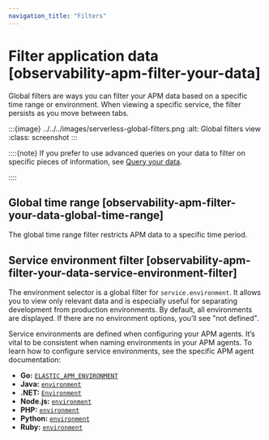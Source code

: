```yaml
---
navigation_title: "Filters"
---
```


# Filter application data [observability-apm-filter-your-data]


Global filters are ways you can filter your APM data based on a specific time range or environment. When viewing a specific service, the filter persists as you move between tabs.

:::{image} ../../../images/serverless-global-filters.png
:alt: Global filters view
:class: screenshot
:::

::::{note}
If you prefer to use advanced queries on your data to filter on specific pieces of information, see [Query your data](../../../solutions/observability/apps/use-advanced-queries-on-application-data.md).

::::



## Global time range [observability-apm-filter-your-data-global-time-range]

The global time range filter restricts APM data to a specific time period.


## Service environment filter [observability-apm-filter-your-data-service-environment-filter]

The environment selector is a global filter for `service.environment`. It allows you to view only relevant data and is especially useful for separating development from production environments. By default, all environments are displayed. If there are no environment options, you’ll see "not defined".

Service environments are defined when configuring your APM agents. It’s vital to be consistent when naming environments in your APM agents. To learn how to configure service environments, see the specific APM agent documentation:

* **Go:** [`ELASTIC_APM_ENVIRONMENT`](asciidocalypse://docs/apm-agent-go/docs/reference/ingestion-tools/apm-agent-go/configuration.md#config-environment)
* **Java:** [`environment`](asciidocalypse://docs/apm-agent-java/docs/reference/ingestion-tools/apm-agent-java/config-core.md#config-environment)
* **.NET:** [`Environment`](asciidocalypse://docs/apm-agent-dotnet/docs/reference/ingestion-tools/apm-agent-dotnet/config-core.md#config-environment)
* **Node.js:** [`environment`](asciidocalypse://docs/apm-agent-nodejs/docs/reference/ingestion-tools/apm-agent-nodejs/configuration.md#environment)
* **PHP:** [`environment`](asciidocalypse://docs/apm-agent-php/docs/reference/ingestion-tools/apm-agent-php/configuration-reference.md#config-environment)
* **Python:** [`environment`](asciidocalypse://docs/apm-agent-python/docs/reference/ingestion-tools/apm-agent-python/configuration.md#config-environment)
* **Ruby:** [`environment`](asciidocalypse://docs/apm-agent-ruby/docs/reference/ingestion-tools/apm-agent-ruby/configuration.md#config-environment)
